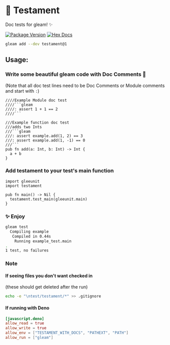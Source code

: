 # 📖 Testament

Doc tests for gleam! ✨

[![Package Version](https://img.shields.io/hexpm/v/testament)](https://hex.pm/packages/testament)
[![Hex Docs](https://img.shields.io/badge/hex-docs-ffaff3)](https://hexdocs.pm/testament/)

```sh
gleam add --dev testament@1
```

## Usage:

### Write some beautiful gleam code with Doc Comments 📒

(Note that all doc test lines need to be Doc Comments or Module comments and
start with `:`)

````gleam
////Example Module doc test
////```gleam
////: assert 1 + 1 == 2
////```

///Example function doc test
///adds two Ints
///```gleam
///: assert example.add(1, 2) == 3
///: assert example.add(1, -1) == 0
///```
pub fn add(a: Int, b: Int) -> Int {
  a + b
}
````

### Add testament to your test's main function

```gleam
import gleeunit
import testament

pub fn main() -> Nil {
  testament.test_main(gleeunit.main)
}
```

### ✨ Enjoy

```bash
gleam test
  Compiling example
   Compiled in 0.44s
    Running example_test.main
.
1 test, no failures
```

### Note

#### If seeing files you don't want checked in

(these should get deleted after the run)

```bash
echo -e "\ntest/testament/*" >> .gitignore
```

#### If running with Deno

```toml
[javascript.deno]
allow_read = true
allow_write = true
allow_env = ["TESTAMENT_WITH_DOCS", "PATHEXT", "PATH"]
allow_run = ["gleam"]
```

